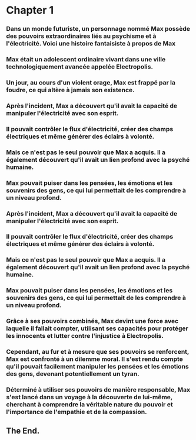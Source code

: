 # Chapter 1

### Dans un monde futuriste, un personnage nommé Max possède des pouvoirs extraordinaires liés au psychisme et à l'électricité. Voici une histoire fantaisiste à propos de Max 

### Max était un adolescent ordinaire vivant dans une ville technologiquement avancée appelée Electropolis.

### Un jour, au cours d'un violent orage, Max est frappé par la foudre, ce qui altère à jamais son existence.

### Après l'incident, Max a découvert qu'il avait la capacité de manipuler l'électricité avec son esprit.

###  Il pouvait contrôler le flux d'électricité, créer des champs électriques et même générer des éclairs à volonté.

### Mais ce n'est pas le seul pouvoir que Max a acquis. Il a également découvert qu'il avait un lien profond avec la psyché humaine.

### Max pouvait puiser dans les pensées, les émotions et les souvenirs des gens, ce qui lui permettait de les comprendre à un niveau profond.

### Après l'incident, Max a découvert qu'il avait la capacité de manipuler l'électricité avec son esprit.

### Il pouvait contrôler le flux d'électricité, créer des champs électriques et même générer des éclairs à volonté.

### Mais ce n'est pas le seul pouvoir que Max a acquis. Il a également découvert qu'il avait un lien profond avec la psyché humaine.

### Max pouvait puiser dans les pensées, les émotions et les souvenirs des gens, ce qui lui permettait de les comprendre à un niveau profond.

### Grâce à ses pouvoirs combinés, Max devint une force avec laquelle il fallait compter, utilisant ses capacités pour protéger les innocents et lutter contre l'injustice à Electropolis.

### Cependant, au fur et à mesure que ses pouvoirs se renforcent, Max est confronté à un dilemme moral. Il s'est rendu compte qu'il pouvait facilement manipuler les pensées et les émotions des gens, devenant potentiellement un tyran.

### Déterminé à utiliser ses pouvoirs de manière responsable, Max s'est lancé dans un voyage à la découverte de lui-même, cherchant à comprendre la véritable nature du pouvoir et l'importance de l'empathie et de la compassion.

## The End.
